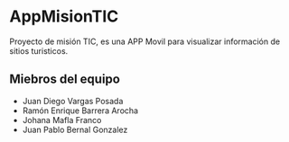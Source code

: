 # AppMisionTIC
Proyecto de misión TIC, es una APP Movil para visualizar información de sitios turisticos.
## Miebros del equipo

- Juan Diego Vargas Posada
- Ramón Enrique Barrera Arocha
- Johana Mafla Franco
- Juan Pablo Bernal Gonzalez
